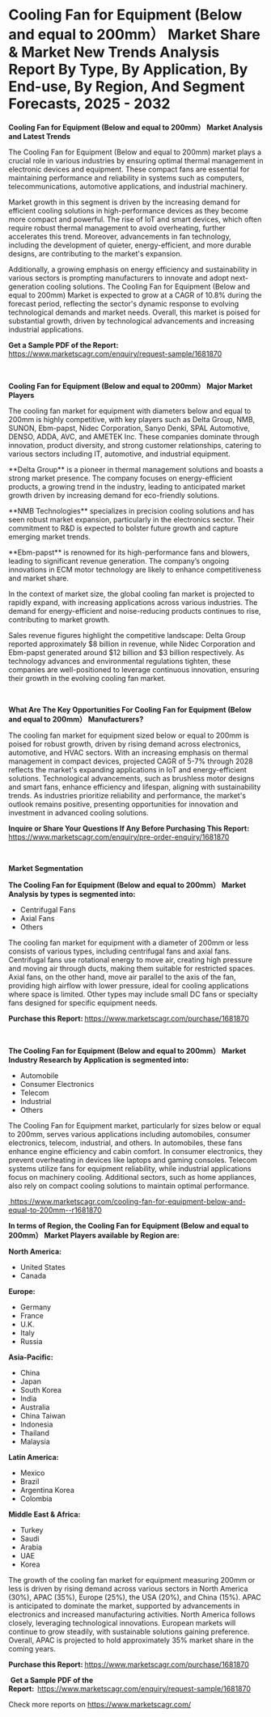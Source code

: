 <p><h1>Cooling Fan for Equipment (Below and equal to 200mm） Market Share & Market New Trends Analysis Report By Type, By Application, By End-use, By Region, And Segment Forecasts, 2025 - 2032</h1></p><p><strong>Cooling Fan for Equipment (Below and equal to 200mm） Market Analysis and Latest Trends</strong></p>
<p><p>The Cooling Fan for Equipment (Below and equal to 200mm) market plays a crucial role in various industries by ensuring optimal thermal management in electronic devices and equipment. These compact fans are essential for maintaining performance and reliability in systems such as computers, telecommunications, automotive applications, and industrial machinery.</p><p>Market growth in this segment is driven by the increasing demand for efficient cooling solutions in high-performance devices as they become more compact and powerful. The rise of IoT and smart devices, which often require robust thermal management to avoid overheating, further accelerates this trend. Moreover, advancements in fan technology, including the development of quieter, energy-efficient, and more durable designs, are contributing to the market's expansion.</p><p>Additionally, a growing emphasis on energy efficiency and sustainability in various sectors is prompting manufacturers to innovate and adopt next-generation cooling solutions. The Cooling Fan for Equipment (Below and equal to 200mm) Market is expected to grow at a CAGR of 10.8% during the forecast period, reflecting the sector's dynamic response to evolving technological demands and market needs. Overall, this market is poised for substantial growth, driven by technological advancements and increasing industrial applications.</p></p>
<p><strong>Get a Sample PDF of the Report:&nbsp;</strong> <a href="https://www.marketscagr.com/enquiry/request-sample/1681870?utm_campaign=3440&utm_medium=2&utm_source=Github&utm_content=ia&utm_term=24032025&utm_id=cooling-fan-for-equipment-below-and-equal-to-200mm">https://www.marketscagr.com/enquiry/request-sample/1681870</a></p>
<p>&nbsp;</p>
<p><strong>Cooling Fan for Equipment (Below and equal to 200mm） Major Market Players</strong></p>
<p><p>The cooling fan market for equipment with diameters below and equal to 200mm is highly competitive, with key players such as Delta Group, NMB, SUNON, Ebm-papst, Nidec Corporation, Sanyo Denki, SPAL Automotive, DENSO, ADDA, AVC, and AMETEK Inc. These companies dominate through innovation, product diversity, and strong customer relationships, catering to various sectors including IT, automotive, and industrial equipment.</p><p>**Delta Group** is a pioneer in thermal management solutions and boasts a strong market presence. The company focuses on energy-efficient products, a growing trend in the industry, leading to anticipated market growth driven by increasing demand for eco-friendly solutions.</p><p>**NMB Technologies** specializes in precision cooling solutions and has seen robust market expansion, particularly in the electronics sector. Their commitment to R&D is expected to bolster future growth and capture emerging market trends.</p><p>**Ebm-papst** is renowned for its high-performance fans and blowers, leading to significant revenue generation. The company’s ongoing innovations in ECM motor technology are likely to enhance competitiveness and market share.</p><p>In the context of market size, the global cooling fan market is projected to rapidly expand, with increasing applications across various industries. The demand for energy-efficient and noise-reducing products continues to rise, contributing to market growth.</p><p>Sales revenue figures highlight the competitive landscape: Delta Group reported approximately $8 billion in revenue, while Nidec Corporation and Ebm-papst generated around $12 billion and $3 billion respectively. As technology advances and environmental regulations tighten, these companies are well-positioned to leverage continuous innovation, ensuring their growth in the evolving cooling fan market.</p></p>
<p>&nbsp;</p>
<p><strong>What Are The Key Opportunities For Cooling Fan for Equipment (Below and equal to 200mm） Manufacturers?</strong></p>
<p><p>The cooling fan market for equipment sized below or equal to 200mm is poised for robust growth, driven by rising demand across electronics, automotive, and HVAC sectors. With an increasing emphasis on thermal management in compact devices, projected CAGR of 5-7% through 2028 reflects the market's expanding applications in IoT and energy-efficient solutions. Technological advancements, such as brushless motor designs and smart fans, enhance efficiency and lifespan, aligning with sustainability trends. As industries prioritize reliability and performance, the market's outlook remains positive, presenting opportunities for innovation and investment in advanced cooling solutions.</p></p>
<p><strong>Inquire or Share Your Questions If Any Before Purchasing This Report:</strong> <a href="https://www.marketscagr.com/enquiry/pre-order-enquiry/1681870?utm_campaign=3440&utm_medium=2&utm_source=Github&utm_content=ia&utm_term=24032025&utm_id=cooling-fan-for-equipment-below-and-equal-to-200mm">https://www.marketscagr.com/enquiry/pre-order-enquiry/1681870</a></p>
<p>&nbsp;</p>
<p><strong>Market Segmentation</strong></p>
<p><strong>The Cooling Fan for Equipment (Below and equal to 200mm） Market Analysis by types is segmented into:</strong></p>
<p><ul><li>Centrifugal Fans</li><li>Axial Fans</li><li>Others</li></ul></p>
<p><p>The cooling fan market for equipment with a diameter of 200mm or less consists of various types, including centrifugal fans and axial fans. Centrifugal fans use rotational energy to move air, creating high pressure and moving air through ducts, making them suitable for restricted spaces. Axial fans, on the other hand, move air parallel to the axis of the fan, providing high airflow with lower pressure, ideal for cooling applications where space is limited. Other types may include small DC fans or specialty fans designed for specific equipment needs.</p></p>
<p><strong>Purchase this Report:&nbsp;</strong><a href="https://www.marketscagr.com/purchase/1681870?utm_campaign=3440&utm_medium=2&utm_source=Github&utm_content=ia&utm_term=24032025&utm_id=cooling-fan-for-equipment-below-and-equal-to-200mm">https://www.marketscagr.com/purchase/1681870</a></p>
<p>&nbsp;</p>
<p><strong>The Cooling Fan for Equipment (Below and equal to 200mm） Market Industry Research by Application is segmented into:</strong></p>
<p><ul><li>Automobile</li><li>Consumer Electronics</li><li>Telecom</li><li>Industrial</li><li>Others</li></ul></p>
<p><p>The Cooling Fan for Equipment market, particularly for sizes below or equal to 200mm, serves various applications including automobiles, consumer electronics, telecom, industrial, and others. In automobiles, these fans enhance engine efficiency and cabin comfort. In consumer electronics, they prevent overheating in devices like laptops and gaming consoles. Telecom systems utilize fans for equipment reliability, while industrial applications focus on machinery cooling. Additional sectors, such as home appliances, also rely on compact cooling solutions to maintain optimal performance.</p></p>
<p><a href="https://www.marketscagr.com/cooling-fan-for-equipment-below-and-equal-to-200mm--r1681870?utm_campaign=3440&utm_medium=2&utm_source=Github&utm_content=ia&utm_term=24032025&utm_id=cooling-fan-for-equipment-below-and-equal-to-200mm">&nbsp;https://www.marketscagr.com/cooling-fan-for-equipment-below-and-equal-to-200mm--r1681870</a></p>
<p><strong>In terms of Region, the Cooling Fan for Equipment (Below and equal to 200mm） Market Players available by Region are:</strong></p>
<p>
    <p> <strong> North America: </strong>
        <ul>
            <li>United States</li>
            <li>Canada</li>
        </ul>
        </p> 
    <p> <strong> Europe: </strong>
        <ul>
            <li>Germany</li>
            <li>France</li>
            <li>U.K.</li>
            <li>Italy</li>
            <li>Russia</li>
        </ul>
        </p> 
    <p> <strong> Asia-Pacific: </strong>
        <ul>
            <li>China</li>
            <li>Japan</li>
            <li>South Korea</li>
            <li>India</li>
            <li>Australia</li>
            <li>China Taiwan</li>
            <li>Indonesia</li>
            <li>Thailand</li>
            <li>Malaysia</li>
        </ul>
        </p> 
    <p> <strong> Latin America: </strong>
        <ul>
            <li>Mexico</li>
            <li>Brazil</li>
            <li>Argentina Korea</li>
            <li>Colombia</li>
        </ul>
        </p> 
    <p> <strong> Middle East & Africa: </strong>
        <ul>
            <li>Turkey</li>
            <li>Saudi</li>
            <li>Arabia</li>
            <li>UAE</li>
            <li>Korea</li>
        </ul>
    </p>
    </p>
<p><p>The growth of the cooling fan market for equipment measuring 200mm or less is driven by rising demand across various sectors in North America (30%), APAC (35%), Europe (25%), the USA (20%), and China (15%). APAC is anticipated to dominate the market, supported by advancements in electronics and increased manufacturing activities. North America follows closely, leveraging technological innovations. European markets will continue to grow steadily, with sustainable solutions gaining preference. Overall, APAC is projected to hold approximately 35% market share in the coming years.</p></p>
<p><strong>Purchase this Report: </strong><a href="https://www.marketscagr.com/purchase/1681870?utm_campaign=3440&utm_medium=2&utm_source=Github&utm_content=ia&utm_term=24032025&utm_id=cooling-fan-for-equipment-below-and-equal-to-200mm">https://www.marketscagr.com/purchase/1681870</a></p>
<p>&nbsp;<strong>Get a Sample PDF of the Report:&nbsp;&nbsp;</strong><a href="https://www.marketscagr.com/enquiry/request-sample/1681870?utm_campaign=3440&utm_medium=2&utm_source=Github&utm_content=ia&utm_term=24032025&utm_id=cooling-fan-for-equipment-below-and-equal-to-200mm">https://www.marketscagr.com/enquiry/request-sample/1681870</a></p>
<p><strong></strong></p>
<p>Check more reports on <a href="https://www.marketscagr.com/?utm_campaign=3440&utm_medium=2&utm_source=Github&utm_content=ia&utm_term=24032025&utm_id=cooling-fan-for-equipment-below-and-equal-to-200mm">https://www.marketscagr.com/</a></p>